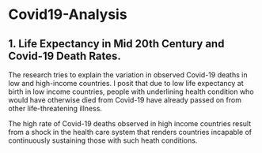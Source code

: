 # Covid19-Analysis
## 1. Life Expectancy in Mid 20th Century and Covid-19 Death Rates. 
The research tries to explain the variation in observed Covid-19 deaths in low and high-income countries. I posit that due to low life expectancy at birth in low income countries, people with underlining health condition who would have otherwise died from Covid-19 have already passed on from other life-threatening illness. 

The high rate of Covid-19 deaths observed in high income countries result from a shock in the health care system that renders countries incapable of continuously sustaining those with such heath conditions. 

